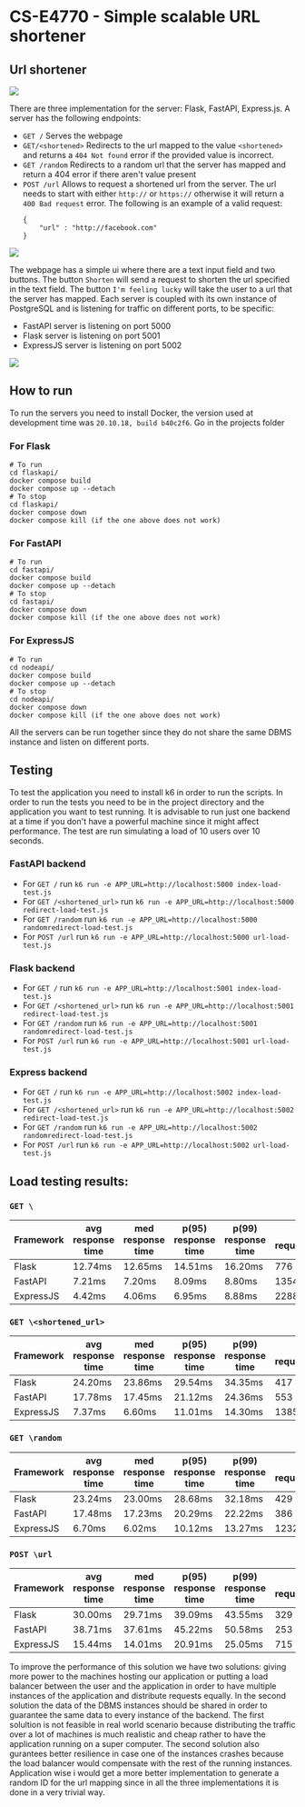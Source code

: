 # CS-E4770 - Simple scalable URL shortener

## Url shortener

![](https://github.com/alifarjad/url-shortener/normalflow.gif)

There are three implementation for the server: Flask, FastAPI, Express.js. A server has the following endpoints:
- `GET /` Serves the webpage
- `GET/<shortened>` Redirects to the url mapped to the value `<shortened>` and returns a `404 Not found` error if the provided value is incorrect.
- `GET /random` Redirects to a random url that the server has mapped and return a 404 error if there aren't value present
- `POST /url` Allows to request a shortened url from the server. The url needs to start with either `http://` or `https://` otherwise it will return a `400 Bad request` error. The following is an example of a valid request:
    ```
    {
        "url" : "http://facebook.com"
    }
    ```
![](https://github.com/alifarjad/url-shortener/blob/main/httperror.gif)

The webpage has a simple ui where there are a text input field and two buttons. The button `Shorten` will send a request to shorten the url specified in the text field. The button `I'm feeling lucky` will take the user to a url that the server has mapped.
Each server is coupled with its own instance of PostgreSQL and is listening for traffic on different ports, to be specific:
- FastAPI server is listening on port 5000
- Flask server is listening on port 5001
- ExpressJS server is listening on port 5002

![](https://github.com/alifarjad/url-shortener/blob/main/feelinglucky.gif)

## How to run

To run the servers you need to install Docker, the version used at development time was `20.10.18, build b40c2f6`.
Go in the projects folder

### For Flask
    # To run
    cd flaskapi/
    docker compose build
    docker compose up --detach
    # To stop
    cd flaskapi/
    docker compose down
    docker compose kill (if the one above does not work)

### For FastAPI
    # To run
    cd fastapi/
    docker compose build
    docker compose up --detach
    # To stop
    cd fastapi/
    docker compose down
    docker compose kill (if the one above does not work)

### For ExpressJS
    # To run
    cd nodeapi/
    docker compose build
    docker compose up --detach
    # To stop
    cd nodeapi/
    docker compose down
    docker compose kill (if the one above does not work)

All the servers can be run together since they do not share the same DBMS instance and listen on different ports.

## Testing

To test the application you need to install k6 in order to run the scripts. In order to run the tests you need to be in the project directory and the application you want to test running. It is advisable to run just one backend at a time if you don't have a powerful machine since it might affect performance. The test are run simulating a load of 10 users over 10 seconds.

### FastAPI backend
    
- For `GET /` run `k6 run -e APP_URL=http://localhost:5000 index-load-test.js`
- For `GET /<shortened_url>` run `k6 run -e APP_URL=http://localhost:5000 redirect-load-test.js`
- For `GET /random` run `k6 run -e APP_URL=http://localhost:5000 randomredirect-load-test.js`
- For `POST /url` run `k6 run -e APP_URL=http://localhost:5000 url-load-test.js`

### Flask backend
    
- For `GET /` run `k6 run -e APP_URL=http://localhost:5001 index-load-test.js`
- For `GET /<shortened_url>` run `k6 run -e APP_URL=http://localhost:5001 redirect-load-test.js`
- For `GET /random` run `k6 run -e APP_URL=http://localhost:5001 randomredirect-load-test.js`
- For `POST /url` run `k6 run -e APP_URL=http://localhost:5001 url-load-test.js`

### Express backend
    
- For `GET /` run `k6 run -e APP_URL=http://localhost:5002 index-load-test.js`
- For `GET /<shortened_url>` run `k6 run -e APP_URL=http://localhost:5002 redirect-load-test.js`
- For `GET /random` run `k6 run -e APP_URL=http://localhost:5002 randomredirect-load-test.js`
- For `POST /url` run `k6 run -e APP_URL=http://localhost:5002 url-load-test.js`

## Load testing results:

### `GET \`
| Framework | avg response time    | med response time     | p(95) response time   | p(99) response time   | avg requests/second |
| --------- | -------------------- | --------------------- | --------------------- | --------------------- | ------------------- |
| Flask     | 12.74ms              | 12.65ms               | 14.51ms               | 16.20ms               | 776                 |
| FastAPI   | 7.21ms               | 7.20ms                | 8.09ms                | 8.80ms                | 1354                |
| ExpressJS | 4.42ms               | 4.06ms                | 6.95ms                | 8.88ms                | 2288                |

### `GET \<shortened_url>`
| Framework | avg response time    | med response time     | p(95) response time   | p(99) response time   | avg requests/second |
| --------- | -------------------- | --------------------- | --------------------- | --------------------- | ------------------- |
| Flask     | 24.20ms              | 23.86ms               | 29.54ms               | 34.35ms               | 417                 |
| FastAPI   | 17.78ms              | 17.45ms               | 21.12ms               | 24.36ms               | 553                 |
| ExpressJS | 7.37ms               | 6.60ms                | 11.01ms               | 14.30ms               | 1385                |

### `GET \random`
| Framework | avg response time    | med response time     | p(95) response time   | p(99) response time   | avg requests/second |
| --------- | -------------------- | --------------------- | --------------------- | --------------------- | ------------------- |
| Flask     | 23.24ms              | 23.00ms               | 28.68ms               | 32.18ms               | 429                 |
| FastAPI   | 17.48ms              | 17.23ms               | 20.29ms               | 22.22ms               | 386                 |
| ExpressJS | 6.70ms               | 6.02ms                | 10.12ms               | 13.27ms               | 1232                |

### `POST \url`
| Framework | avg response time    | med response time     | p(95) response time   | p(99) response time   | avg requests/second |
| --------- | -------------------- | --------------------- | --------------------- | --------------------- | ------------------- |
| Flask     | 30.00ms              | 29.71ms               | 39.09ms               | 43.55ms               | 329                 |
| FastAPI   | 38.71ms              | 37.61ms               | 45.22ms               | 50.58ms               | 253                 |
| ExpressJS | 15.44ms              | 14.01ms               | 20.91ms               | 25.05ms               | 715                 |


To improve the performance of this solution we have two solutions: giving more power to the machines hosting our application or putting a load balancer between the user and the application in order to have multiple instances of the application and distribute requests equally. In the second solution the data of the DBMS instances should be shared in order to guarantee the same data to every instance of the backend. The first solultion is not feasible in real world scenario because distributing the traffic over a lot of machines is much realistic and cheap rather to have the application running on a super computer. The second solution also gurantees better resilience in case one of the instances crashes because the load balancer would compensate with the rest of the running instances. Application wise i would get a more better implementation to generate a random ID for the url mapping since in all the three implementations it is done in a very trivial way. 
